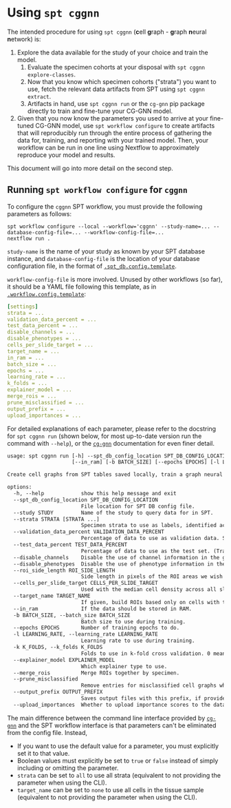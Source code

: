 # Using `spt cggnn`

The intended procedure for using `spt cggnn` (**c**ell **g**raph - **g**raph **n**eural **n**etwork) is:
1. Explore the data available for the study of your choice and train the model.
   1. Evaluate the specimen cohorts at your disposal with `spt cggnn explore-classes`.
   2. Now that you know which specimen cohorts ("strata") you want to use, fetch the relevant data artifacts from SPT using `spt cggnn extract`.
   3. Artifacts in hand, use `spt cggnn run` or the `cg-gnn` pip package directly to train and fine-tune your CG-GNN model.
2. Given that you now know the parameters you used to arrive at your fine-tuned CG-GNN model, use `spt workflow configure` to create artifacts that will reproducibly run through the entire process of gathering the data for, training, and reporting with your trained model. Then, your workflow can be run in one line using Nextflow to approximately reproduce your model and results.

This document will go into more detail on the second step.

## Running `spt workflow configure` for `cggnn`

To configure the `cggnn` SPT workflow, you must provide the following parameters as follows:

```
spt workflow configure --local --workflow='cggnn' --study-name=... --database-config-file=... --workflow-config-file=...
nextflow run .
```

`study-name` is the name of your study as known by your SPT database instance, and `database-config-file` is the location of your database configuration file, in the format of [`.spt_db.config.template`](https://github.com/nadeemlab/SPT/blob/main/spatialprofilingtoolbox/workflow/assets/.spt_db.config.template).

`workflow-config-file` is more involved. Unused by other workflows (so far), it should be a YAML file following this template, as in [`.workflow.config.template`](https://github.com/nadeemlab/SPT/blob/main/spatialprofilingtoolbox/workflow/assets/.workflow.config.template):

```yaml
[settings]
strata = ...
validation_data_percent = ...
test_data_percent = ...
disable_channels = ...
disable_phenotypes = ...
cells_per_slide_target = ...
target_name = ...
in_ram = ...
batch_size = ...
epochs = ...
learning_rate = ...
k_folds = ...
explainer_model = ...
merge_rois = ...
prune_misclassified = ...
output_prefix = ...
upload_importances = ...
```

For detailed explanations of each parameter, please refer to the docstring for `spt cggnn run` (shown below, for most up-to-date version run the command with `--help`), or the [`cg-gnn`](https://pypi.org/project/cg-gnn/) documentation for even finer detail.

```txt
usage: spt cggnn run [-h] --spt_db_config_location SPT_DB_CONFIG_LOCATION --study STUDY [--strata STRATA [STRATA ...]] [--validation_data_percent VALIDATION_DATA_PERCENT] [--test_data_percent TEST_DATA_PERCENT] [--disable_channels] [--disable_phenotypes] [--roi_side_length ROI_SIDE_LENGTH] [--cells_per_slide_target CELLS_PER_SLIDE_TARGET] [--target_name TARGET_NAME]
                     [--in_ram] [-b BATCH_SIZE] [--epochs EPOCHS] [-l LEARNING_RATE] [-k K_FOLDS] [--explainer_model EXPLAINER_MODEL] [--merge_rois] [--prune_misclassified] [--output_prefix OUTPUT_PREFIX] [--upload_importances]

Create cell graphs from SPT tables saved locally, train a graph neural network on them, and save resultant model, metrics, and visualizations (if requested) to file. `spt cggnn run` allows you to run the `cg-gnn` pip package directly from SPT. It combines `spt cggnn extract` with the entire `cggnn.run` process into a single command.

options:
  -h, --help            show this help message and exit
  --spt_db_config_location SPT_DB_CONFIG_LOCATION
                        File location for SPT DB config file.
  --study STUDY         Name of the study to query data for in SPT.
  --strata STRATA [STRATA ...]
                        Specimen strata to use as labels, identified according to the "stratum identifier" in `explore-classes`. This should be given as space separated integers. If not provided, all strata will be used.
  --validation_data_percent VALIDATION_DATA_PERCENT
                        Percentage of data to use as validation data. Set to 0 if you want to do k-fold cross-validation later. (Training percentage is implicit.) Default 15%.
  --test_data_percent TEST_DATA_PERCENT
                        Percentage of data to use as the test set. (Training percentage is implicit.) Default 15%.
  --disable_channels    Disable the use of channel information in the graph.
  --disable_phenotypes  Disable the use of phenotype information in the graph.
  --roi_side_length ROI_SIDE_LENGTH
                        Side length in pixels of the ROI areas we wish to generate.
  --cells_per_slide_target CELLS_PER_SLIDE_TARGET
                        Used with the median cell density across all slides to determine the ROI size.
  --target_name TARGET_NAME
                        If given, build ROIs based only on cells with true values in this DataFrame column.
  --in_ram              If the data should be stored in RAM.
  -b BATCH_SIZE, --batch_size BATCH_SIZE
                        Batch size to use during training.
  --epochs EPOCHS       Number of training epochs to do.
  -l LEARNING_RATE, --learning_rate LEARNING_RATE
                        Learning rate to use during training.
  -k K_FOLDS, --k_folds K_FOLDS
                        Folds to use in k-fold cross validation. 0 means don't use k-fold cross validation unless no validation dataset is provided, in which case k defaults to 3.
  --explainer_model EXPLAINER_MODEL
                        Which explainer type to use.
  --merge_rois          Merge ROIs together by specimen.
  --prune_misclassified
                        Remove entries for misclassified cell graphs when calculating separability scores.
  --output_prefix OUTPUT_PREFIX
                        Saves output files with this prefix, if provided.
  --upload_importances  Whether to upload importance scores to the database.
```

The main difference between the command line interface provided by [`cg-gnn`](https://pypi.org/project/cg-gnn/) and the SPT workflow interface is that parameters can't be eliminated from the config file. Instead,
* If you want to use the default value for a parameter, you must explicitly set it to that value.
* Boolean values must explicitly be set to `true` or `false` instead of simply including or omitting the parameter.
* `strata` can be set to `all` to use all strata (equivalent to not providing the parameter when using the CLI).
* `target_name` can be set to `none` to use all cells in the tissue sample (equivalent to not providing the parameter when using the CLI).

